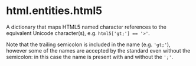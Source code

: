 # html.entities.html5

A dictionary that maps HTML5 named character references to the equivalent Unicode character(s), e.g. `html5['gt;'] == '>'`.

Note that the trailing semicolon is included in the name (e.g. `'gt;'`), however some of the names are accepted by the standard even without the semicolon: in this case the name is present with and without the `';'`.